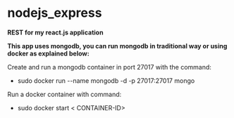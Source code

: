 # nodejs_express
**REST for my react.js application**


**This app uses mongodb, you can run mongodb in traditional way or using docker as explained below:**

Create and run a mongodb container in port 27017 with the command:  <br />
* sudo docker run --name mongodb -d -p 27017:27017 mongo

Run a docker container with command: <br />
* sudo docker  start < CONTAINER-ID>
